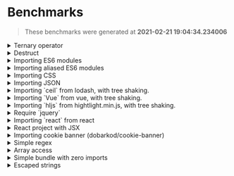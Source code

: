 # Benchmarks
> These benchmarks were generated at **2021-02-21 19:04:34.234006**





<details>
  <summary>Ternary operator</summary>

## What's being executed
> Code executed:
```tsx
function getNumber(x)
{
  switch (x) {
    case "hello": return 1; break;
    case "world": return 2; break;
    default: return 0; break;
  }
}


const y = 4;

const x = y > 3 ? y : z;

const g = x > 0 ? { name: "john" } : { name: "sarah" };

```
![graphs/VGVybmFyeSBvcGVyYXRvcg==.png](graphs/VGVybmFyeSBvcGVyYXRvcg==.png)


  
<details>
  <summary>FJB - time: 0:00:00.002965, output size: 280 bytes</summary>

#### Output size
> The size of the output is:
```
280 bytes
```
#### Time
> The command:
```
/home/ianertson/workspace/fjb/fjb.out /home/ianertson/workspace/fjb/tests/fjb-samples/ternary/index.js  -o ./dist.js
````
> finished in:
```
0:00:00.002965
```
</details>


  
<details>
  <summary>esbuild - time: 0:00:00.043514, output size: 65 bytes</summary>

#### Output size
> The size of the output is:
```
65 bytes
```
#### Time
> The command:
```
/home/ianertson/workspace/fjb/benchmark/node_modules/.bin/esbuild /home/ianertson/workspace/fjb/tests/fjb-samples/ternary/index.js  --bundle --define:'process.env.NODE_ENV="dev"' --minify --outfile=./dist.js
````
> finished in:
```
0:00:00.043514
```
</details>


  
<details>
  <summary>parcel - time: 0:00:01.012427, output size: 1265 bytes</summary>

#### Output size
> The size of the output is:
```
1265 bytes
```
#### Time
> The command:
```
/home/ianertson/workspace/fjb/benchmark/node_modules/.bin/parcel build /home/ianertson/workspace/fjb/tests/fjb-samples/ternary/index.js 
````
> finished in:
```
0:00:01.012427
```
</details>


  
<details>
  <summary>poi - time: 0:00:01.812785, output size: 4616 bytes</summary>

#### Output size
> The size of the output is:
```
4616 bytes
```
#### Time
> The command:
```
/home/ianertson/workspace/fjb/benchmark/node_modules/.bin/poi /home/ianertson/workspace/fjb/tests/fjb-samples/ternary/index.js 
````
> finished in:
```
0:00:01.812785
```
</details>



#### Executed on
```
Architecture:                    x86_64
CPU op-mode(s):                  32-bit, 64-bit
Byte Order:                      Little Endian
Address sizes:                   39 bits physical, 48 bits virtual
CPU(s):                          16
On-line CPU(s) list:             0-15
Thread(s) per core:              2
Core(s) per socket:              8
Socket(s):                       1
NUMA node(s):                    1
Vendor ID:                       GenuineIntel
CPU family:                      6
Model:                           158
Model name:                      Intel(R) Core(TM) i9-9980HK CPU @ 2.40GHz
Stepping:                        13
CPU MHz:                         4122.669
CPU max MHz:                     5000.0000
CPU min MHz:                     800.0000
BogoMIPS:                        4800.00
Virtualization:                  VT-x
L1d cache:                       256 KiB
L1i cache:                       256 KiB
L2 cache:                        2 MiB
L3 cache:                        16 MiB
NUMA node0 CPU(s):               0-15
Vulnerability Itlb multihit:     KVM: Mitigation: VMX disabled
Vulnerability L1tf:              Not affected
Vulnerability Mds:               Not affected
Vulnerability Meltdown:          Not affected
Vulnerability Spec store bypass: Mitigation; Speculative Store Bypass disabled via prctl and seccomp
Vulnerability Spectre v1:        Mitigation; usercopy/swapgs barriers and __user pointer sanitization
Vulnerability Spectre v2:        Mitigation; Enhanced IBRS, IBPB conditional, RSB filling
Vulnerability Srbds:             Mitigation; TSX disabled
Vulnerability Tsx async abort:   Mitigation; TSX disabled
Flags:                           fpu vme de pse tsc msr pae mce cx8 apic sep mtrr pge mca cmov pat pse36 clflush dts acpi mmx fxsr sse sse2 ss ht tm pbe syscall nx pdpe1gb rdtscp lm constant_tsc art arch_perfmon pebs bts rep_good nopl xtopology nonstop_tsc cpuid aperfmperf pni pclmulqdq dtes64 monitor ds_cpl vmx est tm2 ssse3 sdbg fma cx16 xtpr pdcm pcid sse4_1 sse4_2 x2apic movbe popcnt tsc_deadline_timer aes xsave avx f16c rdrand lahf_lm abm 3dnowprefetch cpuid_fault epb invpcid_single ssbd ibrs ibpb stibp ibrs_enhanced tpr_shadow vnmi flexpriority ept vpid ept_ad fsgsbase tsc_adjust bmi1 avx2 smep bmi2 erms invpcid mpx rdseed adx smap clflushopt intel_pt xsaveopt xsavec xgetbv1 xsaves dtherm ida arat pln pts hwp hwp_notify hwp_act_window hwp_epp md_clear flush_l1d arch_capabilities

```
</details>

<details>
  <summary>Destruct</summary>

## What's being executed
> Code executed:
```tsx
function xyz({
  firstname = "john",
  lastname
}) {
  console.log(firstname, lastname);
}

xyz("john", "doe");

```
![graphs/RGVzdHJ1Y3Q=.png](graphs/RGVzdHJ1Y3Q=.png)


  
<details>
  <summary>FJB - time: 0:00:00.002431, output size: 194 bytes</summary>

#### Output size
> The size of the output is:
```
194 bytes
```
#### Time
> The command:
```
/home/ianertson/workspace/fjb/fjb.out /home/ianertson/workspace/fjb/tests/fjb-samples/destruct/index.js  -o ./dist.js
````
> finished in:
```
0:00:00.002431
```
</details>


  
<details>
  <summary>esbuild - time: 0:00:00.004184, output size: 89 bytes</summary>

#### Output size
> The size of the output is:
```
89 bytes
```
#### Time
> The command:
```
/home/ianertson/workspace/fjb/benchmark/node_modules/.bin/esbuild /home/ianertson/workspace/fjb/tests/fjb-samples/destruct/index.js  --bundle --define:'process.env.NODE_ENV="dev"' --minify --outfile=./dist.js
````
> finished in:
```
0:00:00.004184
```
</details>


  
<details>
  <summary>parcel - time: 0:00:00.482319, output size: 1228 bytes</summary>

#### Output size
> The size of the output is:
```
1228 bytes
```
#### Time
> The command:
```
/home/ianertson/workspace/fjb/benchmark/node_modules/.bin/parcel build /home/ianertson/workspace/fjb/tests/fjb-samples/destruct/index.js 
````
> finished in:
```
0:00:00.482319
```
</details>


  
<details>
  <summary>poi - time: 0:00:01.487290, output size: 4571 bytes</summary>

#### Output size
> The size of the output is:
```
4571 bytes
```
#### Time
> The command:
```
/home/ianertson/workspace/fjb/benchmark/node_modules/.bin/poi /home/ianertson/workspace/fjb/tests/fjb-samples/destruct/index.js 
````
> finished in:
```
0:00:01.487290
```
</details>



#### Executed on
```
Architecture:                    x86_64
CPU op-mode(s):                  32-bit, 64-bit
Byte Order:                      Little Endian
Address sizes:                   39 bits physical, 48 bits virtual
CPU(s):                          16
On-line CPU(s) list:             0-15
Thread(s) per core:              2
Core(s) per socket:              8
Socket(s):                       1
NUMA node(s):                    1
Vendor ID:                       GenuineIntel
CPU family:                      6
Model:                           158
Model name:                      Intel(R) Core(TM) i9-9980HK CPU @ 2.40GHz
Stepping:                        13
CPU MHz:                         3997.801
CPU max MHz:                     5000.0000
CPU min MHz:                     800.0000
BogoMIPS:                        4800.00
Virtualization:                  VT-x
L1d cache:                       256 KiB
L1i cache:                       256 KiB
L2 cache:                        2 MiB
L3 cache:                        16 MiB
NUMA node0 CPU(s):               0-15
Vulnerability Itlb multihit:     KVM: Mitigation: VMX disabled
Vulnerability L1tf:              Not affected
Vulnerability Mds:               Not affected
Vulnerability Meltdown:          Not affected
Vulnerability Spec store bypass: Mitigation; Speculative Store Bypass disabled via prctl and seccomp
Vulnerability Spectre v1:        Mitigation; usercopy/swapgs barriers and __user pointer sanitization
Vulnerability Spectre v2:        Mitigation; Enhanced IBRS, IBPB conditional, RSB filling
Vulnerability Srbds:             Mitigation; TSX disabled
Vulnerability Tsx async abort:   Mitigation; TSX disabled
Flags:                           fpu vme de pse tsc msr pae mce cx8 apic sep mtrr pge mca cmov pat pse36 clflush dts acpi mmx fxsr sse sse2 ss ht tm pbe syscall nx pdpe1gb rdtscp lm constant_tsc art arch_perfmon pebs bts rep_good nopl xtopology nonstop_tsc cpuid aperfmperf pni pclmulqdq dtes64 monitor ds_cpl vmx est tm2 ssse3 sdbg fma cx16 xtpr pdcm pcid sse4_1 sse4_2 x2apic movbe popcnt tsc_deadline_timer aes xsave avx f16c rdrand lahf_lm abm 3dnowprefetch cpuid_fault epb invpcid_single ssbd ibrs ibpb stibp ibrs_enhanced tpr_shadow vnmi flexpriority ept vpid ept_ad fsgsbase tsc_adjust bmi1 avx2 smep bmi2 erms invpcid mpx rdseed adx smap clflushopt intel_pt xsaveopt xsavec xgetbv1 xsaves dtherm ida arat pln pts hwp hwp_notify hwp_act_window hwp_epp md_clear flush_l1d arch_capabilities

```
</details>

<details>
  <summary>Importing ES6 modules</summary>

## What's being executed
> Code executed:
```tsx
import { subtract } from './helpers/math';


const x = 10;
const y = 5;
const r = subtract(x, y);
console.log(r);

```
![graphs/SW1wb3J0aW5nIEVTNiBtb2R1bGVz.png](graphs/SW1wb3J0aW5nIEVTNiBtb2R1bGVz.png)


  
<details>
  <summary>FJB - time: 0:00:00.002849, output size: 434 bytes</summary>

#### Output size
> The size of the output is:
```
434 bytes
```
#### Time
> The command:
```
/home/ianertson/workspace/fjb/fjb.out /home/ianertson/workspace/fjb/tests/fjb-samples/es6/index.js  -o ./dist.js
````
> finished in:
```
0:00:00.002849
```
</details>


  
<details>
  <summary>esbuild - time: 0:00:00.004243, output size: 76 bytes</summary>

#### Output size
> The size of the output is:
```
76 bytes
```
#### Time
> The command:
```
/home/ianertson/workspace/fjb/benchmark/node_modules/.bin/esbuild /home/ianertson/workspace/fjb/tests/fjb-samples/es6/index.js  --bundle --define:'process.env.NODE_ENV="dev"' --minify --outfile=./dist.js
````
> finished in:
```
0:00:00.004243
```
</details>


  
<details>
  <summary>parcel - time: 0:00:00.492422, output size: 1488 bytes</summary>

#### Output size
> The size of the output is:
```
1488 bytes
```
#### Time
> The command:
```
/home/ianertson/workspace/fjb/benchmark/node_modules/.bin/parcel build /home/ianertson/workspace/fjb/tests/fjb-samples/es6/index.js 
````
> finished in:
```
0:00:00.492422
```
</details>


  
<details>
  <summary>poi - time: 0:00:01.494112, output size: 5517 bytes</summary>

#### Output size
> The size of the output is:
```
5517 bytes
```
#### Time
> The command:
```
/home/ianertson/workspace/fjb/benchmark/node_modules/.bin/poi /home/ianertson/workspace/fjb/tests/fjb-samples/es6/index.js 
````
> finished in:
```
0:00:01.494112
```
</details>



#### Executed on
```
Architecture:                    x86_64
CPU op-mode(s):                  32-bit, 64-bit
Byte Order:                      Little Endian
Address sizes:                   39 bits physical, 48 bits virtual
CPU(s):                          16
On-line CPU(s) list:             0-15
Thread(s) per core:              2
Core(s) per socket:              8
Socket(s):                       1
NUMA node(s):                    1
Vendor ID:                       GenuineIntel
CPU family:                      6
Model:                           158
Model name:                      Intel(R) Core(TM) i9-9980HK CPU @ 2.40GHz
Stepping:                        13
CPU MHz:                         3895.990
CPU max MHz:                     5000.0000
CPU min MHz:                     800.0000
BogoMIPS:                        4800.00
Virtualization:                  VT-x
L1d cache:                       256 KiB
L1i cache:                       256 KiB
L2 cache:                        2 MiB
L3 cache:                        16 MiB
NUMA node0 CPU(s):               0-15
Vulnerability Itlb multihit:     KVM: Mitigation: VMX disabled
Vulnerability L1tf:              Not affected
Vulnerability Mds:               Not affected
Vulnerability Meltdown:          Not affected
Vulnerability Spec store bypass: Mitigation; Speculative Store Bypass disabled via prctl and seccomp
Vulnerability Spectre v1:        Mitigation; usercopy/swapgs barriers and __user pointer sanitization
Vulnerability Spectre v2:        Mitigation; Enhanced IBRS, IBPB conditional, RSB filling
Vulnerability Srbds:             Mitigation; TSX disabled
Vulnerability Tsx async abort:   Mitigation; TSX disabled
Flags:                           fpu vme de pse tsc msr pae mce cx8 apic sep mtrr pge mca cmov pat pse36 clflush dts acpi mmx fxsr sse sse2 ss ht tm pbe syscall nx pdpe1gb rdtscp lm constant_tsc art arch_perfmon pebs bts rep_good nopl xtopology nonstop_tsc cpuid aperfmperf pni pclmulqdq dtes64 monitor ds_cpl vmx est tm2 ssse3 sdbg fma cx16 xtpr pdcm pcid sse4_1 sse4_2 x2apic movbe popcnt tsc_deadline_timer aes xsave avx f16c rdrand lahf_lm abm 3dnowprefetch cpuid_fault epb invpcid_single ssbd ibrs ibpb stibp ibrs_enhanced tpr_shadow vnmi flexpriority ept vpid ept_ad fsgsbase tsc_adjust bmi1 avx2 smep bmi2 erms invpcid mpx rdseed adx smap clflushopt intel_pt xsaveopt xsavec xgetbv1 xsaves dtherm ida arat pln pts hwp hwp_notify hwp_act_window hwp_epp md_clear flush_l1d arch_capabilities

```
</details>

<details>
  <summary>Importing aliased ES6 modules</summary>

## What's being executed
> Code executed:
```tsx
import { multiply as mul } from './utils';


const r = mul(5, 5);

console.log(r);

```
![graphs/SW1wb3J0aW5nIGFsaWFzZWQgRVM2IG1vZHVsZXM=.png](graphs/SW1wb3J0aW5nIGFsaWFzZWQgRVM2IG1vZHVsZXM=.png)


  
<details>
  <summary>FJB - time: 0:00:00.002727, output size: 397 bytes</summary>

#### Output size
> The size of the output is:
```
397 bytes
```
#### Time
> The command:
```
/home/ianertson/workspace/fjb/fjb.out /home/ianertson/workspace/fjb/tests/fjb-samples/alias_imports/index.js  -o ./dist.js
````
> finished in:
```
0:00:00.002727
```
</details>


  
<details>
  <summary>esbuild - time: 0:00:00.004377, output size: 67 bytes</summary>

#### Output size
> The size of the output is:
```
67 bytes
```
#### Time
> The command:
```
/home/ianertson/workspace/fjb/benchmark/node_modules/.bin/esbuild /home/ianertson/workspace/fjb/tests/fjb-samples/alias_imports/index.js  --bundle --define:'process.env.NODE_ENV="dev"' --minify --outfile=./dist.js
````
> finished in:
```
0:00:00.004377
```
</details>


  
<details>
  <summary>parcel - time: 0:00:00.479268, output size: 1383 bytes</summary>

#### Output size
> The size of the output is:
```
1383 bytes
```
#### Time
> The command:
```
/home/ianertson/workspace/fjb/benchmark/node_modules/.bin/parcel build /home/ianertson/workspace/fjb/tests/fjb-samples/alias_imports/index.js 
````
> finished in:
```
0:00:00.479268
```
</details>


  
<details>
  <summary>poi - time: 0:00:01.488908, output size: 5270 bytes</summary>

#### Output size
> The size of the output is:
```
5270 bytes
```
#### Time
> The command:
```
/home/ianertson/workspace/fjb/benchmark/node_modules/.bin/poi /home/ianertson/workspace/fjb/tests/fjb-samples/alias_imports/index.js 
````
> finished in:
```
0:00:01.488908
```
</details>



#### Executed on
```
Architecture:                    x86_64
CPU op-mode(s):                  32-bit, 64-bit
Byte Order:                      Little Endian
Address sizes:                   39 bits physical, 48 bits virtual
CPU(s):                          16
On-line CPU(s) list:             0-15
Thread(s) per core:              2
Core(s) per socket:              8
Socket(s):                       1
NUMA node(s):                    1
Vendor ID:                       GenuineIntel
CPU family:                      6
Model:                           158
Model name:                      Intel(R) Core(TM) i9-9980HK CPU @ 2.40GHz
Stepping:                        13
CPU MHz:                         3802.904
CPU max MHz:                     5000.0000
CPU min MHz:                     800.0000
BogoMIPS:                        4800.00
Virtualization:                  VT-x
L1d cache:                       256 KiB
L1i cache:                       256 KiB
L2 cache:                        2 MiB
L3 cache:                        16 MiB
NUMA node0 CPU(s):               0-15
Vulnerability Itlb multihit:     KVM: Mitigation: VMX disabled
Vulnerability L1tf:              Not affected
Vulnerability Mds:               Not affected
Vulnerability Meltdown:          Not affected
Vulnerability Spec store bypass: Mitigation; Speculative Store Bypass disabled via prctl and seccomp
Vulnerability Spectre v1:        Mitigation; usercopy/swapgs barriers and __user pointer sanitization
Vulnerability Spectre v2:        Mitigation; Enhanced IBRS, IBPB conditional, RSB filling
Vulnerability Srbds:             Mitigation; TSX disabled
Vulnerability Tsx async abort:   Mitigation; TSX disabled
Flags:                           fpu vme de pse tsc msr pae mce cx8 apic sep mtrr pge mca cmov pat pse36 clflush dts acpi mmx fxsr sse sse2 ss ht tm pbe syscall nx pdpe1gb rdtscp lm constant_tsc art arch_perfmon pebs bts rep_good nopl xtopology nonstop_tsc cpuid aperfmperf pni pclmulqdq dtes64 monitor ds_cpl vmx est tm2 ssse3 sdbg fma cx16 xtpr pdcm pcid sse4_1 sse4_2 x2apic movbe popcnt tsc_deadline_timer aes xsave avx f16c rdrand lahf_lm abm 3dnowprefetch cpuid_fault epb invpcid_single ssbd ibrs ibpb stibp ibrs_enhanced tpr_shadow vnmi flexpriority ept vpid ept_ad fsgsbase tsc_adjust bmi1 avx2 smep bmi2 erms invpcid mpx rdseed adx smap clflushopt intel_pt xsaveopt xsavec xgetbv1 xsaves dtherm ida arat pln pts hwp hwp_notify hwp_act_window hwp_epp md_clear flush_l1d arch_capabilities

```
</details>

<details>
  <summary>Importing CSS</summary>

## What's being executed
> Code executed:
```tsx
import style from './style.css';


const cssEl = document.createElement('style')
cssEl.innerText = style;
document.head.appendChild(cssEl);

```
![graphs/SW1wb3J0aW5nIENTUw==.png](graphs/SW1wb3J0aW5nIENTUw==.png)


  
<details>
  <summary>FJB - time: 0:00:00.002828, output size: 690 bytes</summary>

#### Output size
> The size of the output is:
```
690 bytes
```
#### Time
> The command:
```
/home/ianertson/workspace/fjb/fjb.out /home/ianertson/workspace/fjb/tests/fjb-samples/css_import/index.js  -o ./dist.js
````
> finished in:
```
0:00:00.002828
```
</details>


  
<details>
  <summary>esbuild - time: 0:00:00.004347, output size: 102 bytes</summary>

#### Output size
> The size of the output is:
```
102 bytes
```
#### Time
> The command:
```
/home/ianertson/workspace/fjb/benchmark/node_modules/.bin/esbuild /home/ianertson/workspace/fjb/tests/fjb-samples/css_import/index.js  --bundle --define:'process.env.NODE_ENV="dev"' --minify --outfile=./dist.js
````
> finished in:
```
0:00:00.004347
```
</details>


  
<details>
  <summary>parcel - time: 0:00:00.614262, output size: 1383 bytes</summary>

#### Output size
> The size of the output is:
```
1383 bytes
```
#### Time
> The command:
```
/home/ianertson/workspace/fjb/benchmark/node_modules/.bin/parcel build /home/ianertson/workspace/fjb/tests/fjb-samples/css_import/index.js 
````
> finished in:
```
0:00:00.614262
```
</details>


  
<details>
  <summary>poi - time: 0:00:01.495591, output size: 18537 bytes</summary>

#### Output size
> The size of the output is:
```
18537 bytes
```
#### Time
> The command:
```
/home/ianertson/workspace/fjb/benchmark/node_modules/.bin/poi /home/ianertson/workspace/fjb/tests/fjb-samples/css_import/index.js 
````
> finished in:
```
0:00:01.495591
```
</details>



#### Executed on
```
Architecture:                    x86_64
CPU op-mode(s):                  32-bit, 64-bit
Byte Order:                      Little Endian
Address sizes:                   39 bits physical, 48 bits virtual
CPU(s):                          16
On-line CPU(s) list:             0-15
Thread(s) per core:              2
Core(s) per socket:              8
Socket(s):                       1
NUMA node(s):                    1
Vendor ID:                       GenuineIntel
CPU family:                      6
Model:                           158
Model name:                      Intel(R) Core(TM) i9-9980HK CPU @ 2.40GHz
Stepping:                        13
CPU MHz:                         3082.289
CPU max MHz:                     5000.0000
CPU min MHz:                     800.0000
BogoMIPS:                        4800.00
Virtualization:                  VT-x
L1d cache:                       256 KiB
L1i cache:                       256 KiB
L2 cache:                        2 MiB
L3 cache:                        16 MiB
NUMA node0 CPU(s):               0-15
Vulnerability Itlb multihit:     KVM: Mitigation: VMX disabled
Vulnerability L1tf:              Not affected
Vulnerability Mds:               Not affected
Vulnerability Meltdown:          Not affected
Vulnerability Spec store bypass: Mitigation; Speculative Store Bypass disabled via prctl and seccomp
Vulnerability Spectre v1:        Mitigation; usercopy/swapgs barriers and __user pointer sanitization
Vulnerability Spectre v2:        Mitigation; Enhanced IBRS, IBPB conditional, RSB filling
Vulnerability Srbds:             Mitigation; TSX disabled
Vulnerability Tsx async abort:   Mitigation; TSX disabled
Flags:                           fpu vme de pse tsc msr pae mce cx8 apic sep mtrr pge mca cmov pat pse36 clflush dts acpi mmx fxsr sse sse2 ss ht tm pbe syscall nx pdpe1gb rdtscp lm constant_tsc art arch_perfmon pebs bts rep_good nopl xtopology nonstop_tsc cpuid aperfmperf pni pclmulqdq dtes64 monitor ds_cpl vmx est tm2 ssse3 sdbg fma cx16 xtpr pdcm pcid sse4_1 sse4_2 x2apic movbe popcnt tsc_deadline_timer aes xsave avx f16c rdrand lahf_lm abm 3dnowprefetch cpuid_fault epb invpcid_single ssbd ibrs ibpb stibp ibrs_enhanced tpr_shadow vnmi flexpriority ept vpid ept_ad fsgsbase tsc_adjust bmi1 avx2 smep bmi2 erms invpcid mpx rdseed adx smap clflushopt intel_pt xsaveopt xsavec xgetbv1 xsaves dtherm ida arat pln pts hwp hwp_notify hwp_act_window hwp_epp md_clear flush_l1d arch_capabilities

```
</details>

<details>
  <summary>Importing JSON</summary>

## What's being executed
> Code executed:
```tsx
import people from './people.json';

console.log(people[0].first_name);

```
![graphs/SW1wb3J0aW5nIEpTT04=.png](graphs/SW1wb3J0aW5nIEpTT04=.png)


  
<details>
  <summary>FJB - time: 0:00:00.003465, output size: 1406 bytes</summary>

#### Output size
> The size of the output is:
```
1406 bytes
```
#### Time
> The command:
```
/home/ianertson/workspace/fjb/fjb.out /home/ianertson/workspace/fjb/tests/fjb-samples/json_import/index.js  -o ./dist.js
````
> finished in:
```
0:00:00.003465
```
</details>


  
<details>
  <summary>esbuild - time: 0:00:00.005864, output size: 519 bytes</summary>

#### Output size
> The size of the output is:
```
519 bytes
```
#### Time
> The command:
```
/home/ianertson/workspace/fjb/benchmark/node_modules/.bin/esbuild /home/ianertson/workspace/fjb/tests/fjb-samples/json_import/index.js  --bundle --define:'process.env.NODE_ENV="dev"' --minify --outfile=./dist.js
````
> finished in:
```
0:00:00.005864
```
</details>


  
<details>
  <summary>parcel - time: 0:00:00.483293, output size: 1822 bytes</summary>

#### Output size
> The size of the output is:
```
1822 bytes
```
#### Time
> The command:
```
/home/ianertson/workspace/fjb/benchmark/node_modules/.bin/parcel build /home/ianertson/workspace/fjb/tests/fjb-samples/json_import/index.js 
````
> finished in:
```
0:00:00.483293
```
</details>


  
<details>
  <summary>poi - time: 0:00:01.488206, output size: 5846 bytes</summary>

#### Output size
> The size of the output is:
```
5846 bytes
```
#### Time
> The command:
```
/home/ianertson/workspace/fjb/benchmark/node_modules/.bin/poi /home/ianertson/workspace/fjb/tests/fjb-samples/json_import/index.js 
````
> finished in:
```
0:00:01.488206
```
</details>



#### Executed on
```
Architecture:                    x86_64
CPU op-mode(s):                  32-bit, 64-bit
Byte Order:                      Little Endian
Address sizes:                   39 bits physical, 48 bits virtual
CPU(s):                          16
On-line CPU(s) list:             0-15
Thread(s) per core:              2
Core(s) per socket:              8
Socket(s):                       1
NUMA node(s):                    1
Vendor ID:                       GenuineIntel
CPU family:                      6
Model:                           158
Model name:                      Intel(R) Core(TM) i9-9980HK CPU @ 2.40GHz
Stepping:                        13
CPU MHz:                         1074.655
CPU max MHz:                     5000.0000
CPU min MHz:                     800.0000
BogoMIPS:                        4800.00
Virtualization:                  VT-x
L1d cache:                       256 KiB
L1i cache:                       256 KiB
L2 cache:                        2 MiB
L3 cache:                        16 MiB
NUMA node0 CPU(s):               0-15
Vulnerability Itlb multihit:     KVM: Mitigation: VMX disabled
Vulnerability L1tf:              Not affected
Vulnerability Mds:               Not affected
Vulnerability Meltdown:          Not affected
Vulnerability Spec store bypass: Mitigation; Speculative Store Bypass disabled via prctl and seccomp
Vulnerability Spectre v1:        Mitigation; usercopy/swapgs barriers and __user pointer sanitization
Vulnerability Spectre v2:        Mitigation; Enhanced IBRS, IBPB conditional, RSB filling
Vulnerability Srbds:             Mitigation; TSX disabled
Vulnerability Tsx async abort:   Mitigation; TSX disabled
Flags:                           fpu vme de pse tsc msr pae mce cx8 apic sep mtrr pge mca cmov pat pse36 clflush dts acpi mmx fxsr sse sse2 ss ht tm pbe syscall nx pdpe1gb rdtscp lm constant_tsc art arch_perfmon pebs bts rep_good nopl xtopology nonstop_tsc cpuid aperfmperf pni pclmulqdq dtes64 monitor ds_cpl vmx est tm2 ssse3 sdbg fma cx16 xtpr pdcm pcid sse4_1 sse4_2 x2apic movbe popcnt tsc_deadline_timer aes xsave avx f16c rdrand lahf_lm abm 3dnowprefetch cpuid_fault epb invpcid_single ssbd ibrs ibpb stibp ibrs_enhanced tpr_shadow vnmi flexpriority ept vpid ept_ad fsgsbase tsc_adjust bmi1 avx2 smep bmi2 erms invpcid mpx rdseed adx smap clflushopt intel_pt xsaveopt xsavec xgetbv1 xsaves dtherm ida arat pln pts hwp hwp_notify hwp_act_window hwp_epp md_clear flush_l1d arch_capabilities

```
</details>

<details>
  <summary>Importing `ceil` from lodash, with tree shaking.</summary>

## What's being executed
> Code executed:
```tsx
import { ceil } from 'lodash';


console.log(ceil(25.443));

```
![graphs/SW1wb3J0aW5nIGBjZWlsYCBmcm9tIGxvZGFzaCwgd2l0aCB0cmVlIHNoYWtpbmcu.png](graphs/SW1wb3J0aW5nIGBjZWlsYCBmcm9tIGxvZGFzaCwgd2l0aCB0cmVlIHNoYWtpbmcu.png)


  
<details>
  <summary>esbuild - time: 0:00:00.021228, output size: 73253 bytes</summary>

#### Output size
> The size of the output is:
```
73253 bytes
```
#### Time
> The command:
```
/home/ianertson/workspace/fjb/benchmark/node_modules/.bin/esbuild /home/ianertson/workspace/fjb/tests/fjb-samples/with_lodash/index.js  --bundle --define:'process.env.NODE_ENV="dev"' --minify --outfile=./dist.js
````
> finished in:
```
0:00:00.021228
```
</details>


  
<details>
  <summary>FJB - time: 0:00:00.199075, output size: 1585 bytes</summary>

#### Output size
> The size of the output is:
```
1585 bytes
```
#### Time
> The command:
```
/home/ianertson/workspace/fjb/fjb.out /home/ianertson/workspace/fjb/tests/fjb-samples/with_lodash/index.js  -o ./dist.js
````
> finished in:
```
0:00:00.199075
```
</details>


  
<details>
  <summary>parcel - time: 0:00:00.532982, output size: 94714 bytes</summary>

#### Output size
> The size of the output is:
```
94714 bytes
```
#### Time
> The command:
```
/home/ianertson/workspace/fjb/benchmark/node_modules/.bin/parcel build /home/ianertson/workspace/fjb/tests/fjb-samples/with_lodash/index.js 
````
> finished in:
```
0:00:00.532982
```
</details>


  
<details>
  <summary>poi - time: 0:00:01.487597, output size: 549615 bytes</summary>

#### Output size
> The size of the output is:
```
549615 bytes
```
#### Time
> The command:
```
/home/ianertson/workspace/fjb/benchmark/node_modules/.bin/poi /home/ianertson/workspace/fjb/tests/fjb-samples/with_lodash/index.js 
````
> finished in:
```
0:00:01.487597
```
</details>



#### Executed on
```
Architecture:                    x86_64
CPU op-mode(s):                  32-bit, 64-bit
Byte Order:                      Little Endian
Address sizes:                   39 bits physical, 48 bits virtual
CPU(s):                          16
On-line CPU(s) list:             0-15
Thread(s) per core:              2
Core(s) per socket:              8
Socket(s):                       1
NUMA node(s):                    1
Vendor ID:                       GenuineIntel
CPU family:                      6
Model:                           158
Model name:                      Intel(R) Core(TM) i9-9980HK CPU @ 2.40GHz
Stepping:                        13
CPU MHz:                         902.918
CPU max MHz:                     5000.0000
CPU min MHz:                     800.0000
BogoMIPS:                        4800.00
Virtualization:                  VT-x
L1d cache:                       256 KiB
L1i cache:                       256 KiB
L2 cache:                        2 MiB
L3 cache:                        16 MiB
NUMA node0 CPU(s):               0-15
Vulnerability Itlb multihit:     KVM: Mitigation: VMX disabled
Vulnerability L1tf:              Not affected
Vulnerability Mds:               Not affected
Vulnerability Meltdown:          Not affected
Vulnerability Spec store bypass: Mitigation; Speculative Store Bypass disabled via prctl and seccomp
Vulnerability Spectre v1:        Mitigation; usercopy/swapgs barriers and __user pointer sanitization
Vulnerability Spectre v2:        Mitigation; Enhanced IBRS, IBPB conditional, RSB filling
Vulnerability Srbds:             Mitigation; TSX disabled
Vulnerability Tsx async abort:   Mitigation; TSX disabled
Flags:                           fpu vme de pse tsc msr pae mce cx8 apic sep mtrr pge mca cmov pat pse36 clflush dts acpi mmx fxsr sse sse2 ss ht tm pbe syscall nx pdpe1gb rdtscp lm constant_tsc art arch_perfmon pebs bts rep_good nopl xtopology nonstop_tsc cpuid aperfmperf pni pclmulqdq dtes64 monitor ds_cpl vmx est tm2 ssse3 sdbg fma cx16 xtpr pdcm pcid sse4_1 sse4_2 x2apic movbe popcnt tsc_deadline_timer aes xsave avx f16c rdrand lahf_lm abm 3dnowprefetch cpuid_fault epb invpcid_single ssbd ibrs ibpb stibp ibrs_enhanced tpr_shadow vnmi flexpriority ept vpid ept_ad fsgsbase tsc_adjust bmi1 avx2 smep bmi2 erms invpcid mpx rdseed adx smap clflushopt intel_pt xsaveopt xsavec xgetbv1 xsaves dtherm ida arat pln pts hwp hwp_notify hwp_act_window hwp_epp md_clear flush_l1d arch_capabilities

```
</details>

<details>
  <summary>Importing `Vue` from vue, with tree shaking.</summary>

## What's being executed
> Code executed:
```tsx
const Vue = require('vue/dist/vue.js');

var app = new Vue({
  el: '#root',
  data: {
    message: "hello"
  }
});

console.log(app);

```
![graphs/SW1wb3J0aW5nIGBWdWVgIGZyb20gdnVlLCB3aXRoIHRyZWUgc2hha2luZy4=.png](graphs/SW1wb3J0aW5nIGBWdWVgIGZyb20gdnVlLCB3aXRoIHRyZWUgc2hha2luZy4=.png)


  
<details>
  <summary>esbuild - time: 0:00:00.021771, output size: 118580 bytes</summary>

#### Output size
> The size of the output is:
```
118580 bytes
```
#### Time
> The command:
```
/home/ianertson/workspace/fjb/benchmark/node_modules/.bin/esbuild /home/ianertson/workspace/fjb/tests/fjb-samples/with_vue/index.js  --bundle --define:'process.env.NODE_ENV="dev"' --minify --outfile=./dist.js
````
> finished in:
```
0:00:00.021771
```
</details>


  
<details>
  <summary>FJB - time: 0:00:00.135858, output size: 204154 bytes</summary>

#### Output size
> The size of the output is:
```
204154 bytes
```
#### Time
> The command:
```
/home/ianertson/workspace/fjb/fjb.out /home/ianertson/workspace/fjb/tests/fjb-samples/with_vue/index.js  -o ./dist.js
````
> finished in:
```
0:00:00.135858
```
</details>


  
<details>
  <summary>parcel - time: 0:00:00.519474, output size: 117866 bytes</summary>

#### Output size
> The size of the output is:
```
117866 bytes
```
#### Time
> The command:
```
/home/ianertson/workspace/fjb/benchmark/node_modules/.bin/parcel build /home/ianertson/workspace/fjb/tests/fjb-samples/with_vue/index.js 
````
> finished in:
```
0:00:00.519474
```
</details>


  
<details>
  <summary>poi - time: 0:00:01.497450, output size: 363610 bytes</summary>

#### Output size
> The size of the output is:
```
363610 bytes
```
#### Time
> The command:
```
/home/ianertson/workspace/fjb/benchmark/node_modules/.bin/poi /home/ianertson/workspace/fjb/tests/fjb-samples/with_vue/index.js 
````
> finished in:
```
0:00:01.497450
```
</details>



#### Executed on
```
Architecture:                    x86_64
CPU op-mode(s):                  32-bit, 64-bit
Byte Order:                      Little Endian
Address sizes:                   39 bits physical, 48 bits virtual
CPU(s):                          16
On-line CPU(s) list:             0-15
Thread(s) per core:              2
Core(s) per socket:              8
Socket(s):                       1
NUMA node(s):                    1
Vendor ID:                       GenuineIntel
CPU family:                      6
Model:                           158
Model name:                      Intel(R) Core(TM) i9-9980HK CPU @ 2.40GHz
Stepping:                        13
CPU MHz:                         3811.634
CPU max MHz:                     5000.0000
CPU min MHz:                     800.0000
BogoMIPS:                        4800.00
Virtualization:                  VT-x
L1d cache:                       256 KiB
L1i cache:                       256 KiB
L2 cache:                        2 MiB
L3 cache:                        16 MiB
NUMA node0 CPU(s):               0-15
Vulnerability Itlb multihit:     KVM: Mitigation: VMX disabled
Vulnerability L1tf:              Not affected
Vulnerability Mds:               Not affected
Vulnerability Meltdown:          Not affected
Vulnerability Spec store bypass: Mitigation; Speculative Store Bypass disabled via prctl and seccomp
Vulnerability Spectre v1:        Mitigation; usercopy/swapgs barriers and __user pointer sanitization
Vulnerability Spectre v2:        Mitigation; Enhanced IBRS, IBPB conditional, RSB filling
Vulnerability Srbds:             Mitigation; TSX disabled
Vulnerability Tsx async abort:   Mitigation; TSX disabled
Flags:                           fpu vme de pse tsc msr pae mce cx8 apic sep mtrr pge mca cmov pat pse36 clflush dts acpi mmx fxsr sse sse2 ss ht tm pbe syscall nx pdpe1gb rdtscp lm constant_tsc art arch_perfmon pebs bts rep_good nopl xtopology nonstop_tsc cpuid aperfmperf pni pclmulqdq dtes64 monitor ds_cpl vmx est tm2 ssse3 sdbg fma cx16 xtpr pdcm pcid sse4_1 sse4_2 x2apic movbe popcnt tsc_deadline_timer aes xsave avx f16c rdrand lahf_lm abm 3dnowprefetch cpuid_fault epb invpcid_single ssbd ibrs ibpb stibp ibrs_enhanced tpr_shadow vnmi flexpriority ept vpid ept_ad fsgsbase tsc_adjust bmi1 avx2 smep bmi2 erms invpcid mpx rdseed adx smap clflushopt intel_pt xsaveopt xsavec xgetbv1 xsaves dtherm ida arat pln pts hwp hwp_notify hwp_act_window hwp_epp md_clear flush_l1d arch_capabilities

```
</details>

<details>
  <summary>Importing `hljs` from hightlight.min.js, with tree shaking.</summary>

## What's being executed
> Code executed:
```tsx
import { hljs } from './highlight.min.js';

console.log(hljs);

```
![graphs/SW1wb3J0aW5nIGBobGpzYCBmcm9tIGhpZ2h0bGlnaHQubWluLmpzLCB3aXRoIHRyZWUgc2hha2luZy4=.png](graphs/SW1wb3J0aW5nIGBobGpzYCBmcm9tIGhpZ2h0bGlnaHQubWluLmpzLCB3aXRoIHRyZWUgc2hha2luZy4=.png)


  
<details>
  <summary>esbuild - time: 0:00:00.011931, output size: 117937 bytes</summary>

#### Output size
> The size of the output is:
```
117937 bytes
```
#### Time
> The command:
```
/home/ianertson/workspace/fjb/benchmark/node_modules/.bin/esbuild /home/ianertson/workspace/fjb/tests/fjb-samples/highlightjs/index.js  --bundle --define:'process.env.NODE_ENV="dev"' --minify --outfile=./dist.js
````
> finished in:
```
0:00:00.011931
```
</details>


  
<details>
  <summary>FJB - time: 0:00:00.077539, output size: 19710 bytes</summary>

#### Output size
> The size of the output is:
```
19710 bytes
```
#### Time
> The command:
```
/home/ianertson/workspace/fjb/fjb.out /home/ianertson/workspace/fjb/tests/fjb-samples/highlightjs/index.js  -o ./dist.js
````
> finished in:
```
0:00:00.077539
```
</details>


  
<details>
  <summary>parcel - time: 0:00:00.571617, output size: 127443 bytes</summary>

#### Output size
> The size of the output is:
```
127443 bytes
```
#### Time
> The command:
```
/home/ianertson/workspace/fjb/benchmark/node_modules/.bin/parcel build /home/ianertson/workspace/fjb/tests/fjb-samples/highlightjs/index.js 
````
> finished in:
```
0:00:00.571617
```
</details>


  
<details>
  <summary>poi - time: 0:00:02.249175, output size: 191460 bytes</summary>

#### Output size
> The size of the output is:
```
191460 bytes
```
#### Time
> The command:
```
/home/ianertson/workspace/fjb/benchmark/node_modules/.bin/poi /home/ianertson/workspace/fjb/tests/fjb-samples/highlightjs/index.js 
````
> finished in:
```
0:00:02.249175
```
</details>



#### Executed on
```
Architecture:                    x86_64
CPU op-mode(s):                  32-bit, 64-bit
Byte Order:                      Little Endian
Address sizes:                   39 bits physical, 48 bits virtual
CPU(s):                          16
On-line CPU(s) list:             0-15
Thread(s) per core:              2
Core(s) per socket:              8
Socket(s):                       1
NUMA node(s):                    1
Vendor ID:                       GenuineIntel
CPU family:                      6
Model:                           158
Model name:                      Intel(R) Core(TM) i9-9980HK CPU @ 2.40GHz
Stepping:                        13
CPU MHz:                         2980.928
CPU max MHz:                     5000.0000
CPU min MHz:                     800.0000
BogoMIPS:                        4800.00
Virtualization:                  VT-x
L1d cache:                       256 KiB
L1i cache:                       256 KiB
L2 cache:                        2 MiB
L3 cache:                        16 MiB
NUMA node0 CPU(s):               0-15
Vulnerability Itlb multihit:     KVM: Mitigation: VMX disabled
Vulnerability L1tf:              Not affected
Vulnerability Mds:               Not affected
Vulnerability Meltdown:          Not affected
Vulnerability Spec store bypass: Mitigation; Speculative Store Bypass disabled via prctl and seccomp
Vulnerability Spectre v1:        Mitigation; usercopy/swapgs barriers and __user pointer sanitization
Vulnerability Spectre v2:        Mitigation; Enhanced IBRS, IBPB conditional, RSB filling
Vulnerability Srbds:             Mitigation; TSX disabled
Vulnerability Tsx async abort:   Mitigation; TSX disabled
Flags:                           fpu vme de pse tsc msr pae mce cx8 apic sep mtrr pge mca cmov pat pse36 clflush dts acpi mmx fxsr sse sse2 ss ht tm pbe syscall nx pdpe1gb rdtscp lm constant_tsc art arch_perfmon pebs bts rep_good nopl xtopology nonstop_tsc cpuid aperfmperf pni pclmulqdq dtes64 monitor ds_cpl vmx est tm2 ssse3 sdbg fma cx16 xtpr pdcm pcid sse4_1 sse4_2 x2apic movbe popcnt tsc_deadline_timer aes xsave avx f16c rdrand lahf_lm abm 3dnowprefetch cpuid_fault epb invpcid_single ssbd ibrs ibpb stibp ibrs_enhanced tpr_shadow vnmi flexpriority ept vpid ept_ad fsgsbase tsc_adjust bmi1 avx2 smep bmi2 erms invpcid mpx rdseed adx smap clflushopt intel_pt xsaveopt xsavec xgetbv1 xsaves dtherm ida arat pln pts hwp hwp_notify hwp_act_window hwp_epp md_clear flush_l1d arch_capabilities

```
</details>

<details>
  <summary>Require `jquery`</summary>

## What's being executed
> Code executed:
```tsx
const $ = require('./jquery');

console.log($);

```
![graphs/UmVxdWlyZSBganF1ZXJ5YA==.png](graphs/UmVxdWlyZSBganF1ZXJ5YA==.png)


  
<details>
  <summary>esbuild - time: 0:00:00.015536, output size: 89981 bytes</summary>

#### Output size
> The size of the output is:
```
89981 bytes
```
#### Time
> The command:
```
/home/ianertson/workspace/fjb/benchmark/node_modules/.bin/esbuild /home/ianertson/workspace/fjb/tests/fjb-samples/with_jquery/index.js  --bundle --define:'process.env.NODE_ENV="dev"' --minify --outfile=./dist.js
````
> finished in:
```
0:00:00.015536
```
</details>


  
<details>
  <summary>FJB - time: 0:00:00.085743, output size: 97705 bytes</summary>

#### Output size
> The size of the output is:
```
97705 bytes
```
#### Time
> The command:
```
/home/ianertson/workspace/fjb/fjb.out /home/ianertson/workspace/fjb/tests/fjb-samples/with_jquery/index.js  -o ./dist.js
````
> finished in:
```
0:00:00.085743
```
</details>


  
<details>
  <summary>parcel - time: 0:00:00.545973, output size: 90592 bytes</summary>

#### Output size
> The size of the output is:
```
90592 bytes
```
#### Time
> The command:
```
/home/ianertson/workspace/fjb/benchmark/node_modules/.bin/parcel build /home/ianertson/workspace/fjb/tests/fjb-samples/with_jquery/index.js 
````
> finished in:
```
0:00:00.545973
```
</details>


  
<details>
  <summary>poi - time: 0:00:02.564266, output size: 142970 bytes</summary>

#### Output size
> The size of the output is:
```
142970 bytes
```
#### Time
> The command:
```
/home/ianertson/workspace/fjb/benchmark/node_modules/.bin/poi /home/ianertson/workspace/fjb/tests/fjb-samples/with_jquery/index.js 
````
> finished in:
```
0:00:02.564266
```
</details>



#### Executed on
```
Architecture:                    x86_64
CPU op-mode(s):                  32-bit, 64-bit
Byte Order:                      Little Endian
Address sizes:                   39 bits physical, 48 bits virtual
CPU(s):                          16
On-line CPU(s) list:             0-15
Thread(s) per core:              2
Core(s) per socket:              8
Socket(s):                       1
NUMA node(s):                    1
Vendor ID:                       GenuineIntel
CPU family:                      6
Model:                           158
Model name:                      Intel(R) Core(TM) i9-9980HK CPU @ 2.40GHz
Stepping:                        13
CPU MHz:                         2787.402
CPU max MHz:                     5000.0000
CPU min MHz:                     800.0000
BogoMIPS:                        4800.00
Virtualization:                  VT-x
L1d cache:                       256 KiB
L1i cache:                       256 KiB
L2 cache:                        2 MiB
L3 cache:                        16 MiB
NUMA node0 CPU(s):               0-15
Vulnerability Itlb multihit:     KVM: Mitigation: VMX disabled
Vulnerability L1tf:              Not affected
Vulnerability Mds:               Not affected
Vulnerability Meltdown:          Not affected
Vulnerability Spec store bypass: Mitigation; Speculative Store Bypass disabled via prctl and seccomp
Vulnerability Spectre v1:        Mitigation; usercopy/swapgs barriers and __user pointer sanitization
Vulnerability Spectre v2:        Mitigation; Enhanced IBRS, IBPB conditional, RSB filling
Vulnerability Srbds:             Mitigation; TSX disabled
Vulnerability Tsx async abort:   Mitigation; TSX disabled
Flags:                           fpu vme de pse tsc msr pae mce cx8 apic sep mtrr pge mca cmov pat pse36 clflush dts acpi mmx fxsr sse sse2 ss ht tm pbe syscall nx pdpe1gb rdtscp lm constant_tsc art arch_perfmon pebs bts rep_good nopl xtopology nonstop_tsc cpuid aperfmperf pni pclmulqdq dtes64 monitor ds_cpl vmx est tm2 ssse3 sdbg fma cx16 xtpr pdcm pcid sse4_1 sse4_2 x2apic movbe popcnt tsc_deadline_timer aes xsave avx f16c rdrand lahf_lm abm 3dnowprefetch cpuid_fault epb invpcid_single ssbd ibrs ibpb stibp ibrs_enhanced tpr_shadow vnmi flexpriority ept vpid ept_ad fsgsbase tsc_adjust bmi1 avx2 smep bmi2 erms invpcid mpx rdseed adx smap clflushopt intel_pt xsaveopt xsavec xgetbv1 xsaves dtherm ida arat pln pts hwp hwp_notify hwp_act_window hwp_epp md_clear flush_l1d arch_capabilities

```
</details>

<details>
  <summary>Importing `react` from react</summary>

## What's being executed
> Code executed:
```tsx
import React from 'react';

```
![graphs/SW1wb3J0aW5nIGByZWFjdGAgZnJvbSByZWFjdA==.png](graphs/SW1wb3J0aW5nIGByZWFjdGAgZnJvbSByZWFjdA==.png)


  
<details>
  <summary>esbuild - time: 0:00:00.008293, output size: 25345 bytes</summary>

#### Output size
> The size of the output is:
```
25345 bytes
```
#### Time
> The command:
```
/home/ianertson/workspace/fjb/benchmark/node_modules/.bin/esbuild /home/ianertson/workspace/fjb/tests/fjb-samples/react_import/index.jsx  --bundle --define:'process.env.NODE_ENV="dev"' --minify --outfile=./dist.js
````
> finished in:
```
0:00:00.008293
```
</details>


  
<details>
  <summary>FJB - time: 0:00:00.027017, output size: 41758 bytes</summary>

#### Output size
> The size of the output is:
```
41758 bytes
```
#### Time
> The command:
```
/home/ianertson/workspace/fjb/fjb.out /home/ianertson/workspace/fjb/tests/fjb-samples/react_import/index.jsx  -o ./dist.js
````
> finished in:
```
0:00:00.027017
```
</details>


  
<details>
  <summary>parcel - time: 0:00:00.474726, output size: 8574 bytes</summary>

#### Output size
> The size of the output is:
```
8574 bytes
```
#### Time
> The command:
```
/home/ianertson/workspace/fjb/benchmark/node_modules/.bin/parcel build /home/ianertson/workspace/fjb/tests/fjb-samples/react_import/index.jsx 
````
> finished in:
```
0:00:00.474726
```
</details>


  
<details>
  <summary>poi - time: 0:00:01.502703, output size: 80555 bytes</summary>

#### Output size
> The size of the output is:
```
80555 bytes
```
#### Time
> The command:
```
/home/ianertson/workspace/fjb/benchmark/node_modules/.bin/poi /home/ianertson/workspace/fjb/tests/fjb-samples/react_import/index.jsx 
````
> finished in:
```
0:00:01.502703
```
</details>



#### Executed on
```
Architecture:                    x86_64
CPU op-mode(s):                  32-bit, 64-bit
Byte Order:                      Little Endian
Address sizes:                   39 bits physical, 48 bits virtual
CPU(s):                          16
On-line CPU(s) list:             0-15
Thread(s) per core:              2
Core(s) per socket:              8
Socket(s):                       1
NUMA node(s):                    1
Vendor ID:                       GenuineIntel
CPU family:                      6
Model:                           158
Model name:                      Intel(R) Core(TM) i9-9980HK CPU @ 2.40GHz
Stepping:                        13
CPU MHz:                         3986.990
CPU max MHz:                     5000.0000
CPU min MHz:                     800.0000
BogoMIPS:                        4800.00
Virtualization:                  VT-x
L1d cache:                       256 KiB
L1i cache:                       256 KiB
L2 cache:                        2 MiB
L3 cache:                        16 MiB
NUMA node0 CPU(s):               0-15
Vulnerability Itlb multihit:     KVM: Mitigation: VMX disabled
Vulnerability L1tf:              Not affected
Vulnerability Mds:               Not affected
Vulnerability Meltdown:          Not affected
Vulnerability Spec store bypass: Mitigation; Speculative Store Bypass disabled via prctl and seccomp
Vulnerability Spectre v1:        Mitigation; usercopy/swapgs barriers and __user pointer sanitization
Vulnerability Spectre v2:        Mitigation; Enhanced IBRS, IBPB conditional, RSB filling
Vulnerability Srbds:             Mitigation; TSX disabled
Vulnerability Tsx async abort:   Mitigation; TSX disabled
Flags:                           fpu vme de pse tsc msr pae mce cx8 apic sep mtrr pge mca cmov pat pse36 clflush dts acpi mmx fxsr sse sse2 ss ht tm pbe syscall nx pdpe1gb rdtscp lm constant_tsc art arch_perfmon pebs bts rep_good nopl xtopology nonstop_tsc cpuid aperfmperf pni pclmulqdq dtes64 monitor ds_cpl vmx est tm2 ssse3 sdbg fma cx16 xtpr pdcm pcid sse4_1 sse4_2 x2apic movbe popcnt tsc_deadline_timer aes xsave avx f16c rdrand lahf_lm abm 3dnowprefetch cpuid_fault epb invpcid_single ssbd ibrs ibpb stibp ibrs_enhanced tpr_shadow vnmi flexpriority ept vpid ept_ad fsgsbase tsc_adjust bmi1 avx2 smep bmi2 erms invpcid mpx rdseed adx smap clflushopt intel_pt xsaveopt xsavec xgetbv1 xsaves dtherm ida arat pln pts hwp hwp_notify hwp_act_window hwp_epp md_clear flush_l1d arch_capabilities

```
</details>

<details>
  <summary>React project with JSX</summary>

## What's being executed
> Code executed:
```tsx
import React, { Component } from "react";
import { Card } from "./card";
import style from "./style.css";
import { render } from "react-dom";

// unfortunately, need to manually append style tag right now
const styleTag = document.createElement("style");
styleTag.innerText = style;
document.head.appendChild(styleTag);

const SUBTITLE = "It's so simple!";
const appStyle = {
  width: "100%",
  height: "100%",
  display: "flex",
  justifyContent: "center",
  alignItems: "center",
};

const App = () => {
  return (
    <div style={appStyle}>
      <div>
        <Card text={SUBTITLE} />
      </div>
    </div>
  );
};

render(<App />, document.getElementById("root"));

```
![graphs/UmVhY3QgcHJvamVjdCB3aXRoIEpTWA==.png](graphs/UmVhY3QgcHJvamVjdCB3aXRoIEpTWA==.png)


  
<details>
  <summary>esbuild - time: 0:00:00.042770, output size: 289816 bytes</summary>

#### Output size
> The size of the output is:
```
289816 bytes
```
#### Time
> The command:
```
/home/ianertson/workspace/fjb/benchmark/node_modules/.bin/esbuild /home/ianertson/workspace/fjb/tests/fjb-samples/with_react/index.jsx  --bundle --define:'process.env.NODE_ENV="dev"' --minify --outfile=./dist.js
````
> finished in:
```
0:00:00.042770
```
</details>


  
<details>
  <summary>parcel - time: 0:00:00.625061, output size: 135732 bytes</summary>

#### Output size
> The size of the output is:
```
135732 bytes
```
#### Time
> The command:
```
/home/ianertson/workspace/fjb/benchmark/node_modules/.bin/parcel build /home/ianertson/workspace/fjb/tests/fjb-samples/with_react/index.jsx 
````
> finished in:
```
0:00:00.625061
```
</details>


  
<details>
  <summary>FJB - time: 0:00:00.685483, output size: 586975 bytes</summary>

#### Output size
> The size of the output is:
```
586975 bytes
```
#### Time
> The command:
```
/home/ianertson/workspace/fjb/fjb.out /home/ianertson/workspace/fjb/tests/fjb-samples/with_react/index.jsx  -o ./dist.js
````
> finished in:
```
0:00:00.685483
```
</details>


  
<details>
  <summary>poi - time: 0:00:02.126003, output size: 1031155 bytes</summary>

#### Output size
> The size of the output is:
```
1031155 bytes
```
#### Time
> The command:
```
/home/ianertson/workspace/fjb/benchmark/node_modules/.bin/poi /home/ianertson/workspace/fjb/tests/fjb-samples/with_react/index.jsx 
````
> finished in:
```
0:00:02.126003
```
</details>



#### Executed on
```
Architecture:                    x86_64
CPU op-mode(s):                  32-bit, 64-bit
Byte Order:                      Little Endian
Address sizes:                   39 bits physical, 48 bits virtual
CPU(s):                          16
On-line CPU(s) list:             0-15
Thread(s) per core:              2
Core(s) per socket:              8
Socket(s):                       1
NUMA node(s):                    1
Vendor ID:                       GenuineIntel
CPU family:                      6
Model:                           158
Model name:                      Intel(R) Core(TM) i9-9980HK CPU @ 2.40GHz
Stepping:                        13
CPU MHz:                         4103.708
CPU max MHz:                     5000.0000
CPU min MHz:                     800.0000
BogoMIPS:                        4800.00
Virtualization:                  VT-x
L1d cache:                       256 KiB
L1i cache:                       256 KiB
L2 cache:                        2 MiB
L3 cache:                        16 MiB
NUMA node0 CPU(s):               0-15
Vulnerability Itlb multihit:     KVM: Mitigation: VMX disabled
Vulnerability L1tf:              Not affected
Vulnerability Mds:               Not affected
Vulnerability Meltdown:          Not affected
Vulnerability Spec store bypass: Mitigation; Speculative Store Bypass disabled via prctl and seccomp
Vulnerability Spectre v1:        Mitigation; usercopy/swapgs barriers and __user pointer sanitization
Vulnerability Spectre v2:        Mitigation; Enhanced IBRS, IBPB conditional, RSB filling
Vulnerability Srbds:             Mitigation; TSX disabled
Vulnerability Tsx async abort:   Mitigation; TSX disabled
Flags:                           fpu vme de pse tsc msr pae mce cx8 apic sep mtrr pge mca cmov pat pse36 clflush dts acpi mmx fxsr sse sse2 ss ht tm pbe syscall nx pdpe1gb rdtscp lm constant_tsc art arch_perfmon pebs bts rep_good nopl xtopology nonstop_tsc cpuid aperfmperf pni pclmulqdq dtes64 monitor ds_cpl vmx est tm2 ssse3 sdbg fma cx16 xtpr pdcm pcid sse4_1 sse4_2 x2apic movbe popcnt tsc_deadline_timer aes xsave avx f16c rdrand lahf_lm abm 3dnowprefetch cpuid_fault epb invpcid_single ssbd ibrs ibpb stibp ibrs_enhanced tpr_shadow vnmi flexpriority ept vpid ept_ad fsgsbase tsc_adjust bmi1 avx2 smep bmi2 erms invpcid mpx rdseed adx smap clflushopt intel_pt xsaveopt xsavec xgetbv1 xsaves dtherm ida arat pln pts hwp hwp_notify hwp_act_window hwp_epp md_clear flush_l1d arch_capabilities

```
</details>

<details>
  <summary>Importing cookie banner (dobarkod/cookie-banner)</summary>

## What's being executed
> Code executed:
```tsx
import { CookieBanner } from './cookiebanner.min.js';


console.log(CookieBanner);

```
![graphs/SW1wb3J0aW5nIGNvb2tpZSBiYW5uZXIgKGRvYmFya29kL2Nvb2tpZS1iYW5uZXIp.png](graphs/SW1wb3J0aW5nIGNvb2tpZSBiYW5uZXIgKGRvYmFya29kL2Nvb2tpZS1iYW5uZXIp.png)


  
<details>
  <summary>esbuild - time: 0:00:00.004954, output size: 10306 bytes</summary>

#### Output size
> The size of the output is:
```
10306 bytes
```
#### Time
> The command:
```
/home/ianertson/workspace/fjb/benchmark/node_modules/.bin/esbuild /home/ianertson/workspace/fjb/tests/fjb-samples/cookie_banner/index.js  --bundle --define:'process.env.NODE_ENV="dev"' --minify --outfile=./dist.js
````
> finished in:
```
0:00:00.004954
```
</details>


  
<details>
  <summary>FJB - time: 0:00:00.011438, output size: 10286 bytes</summary>

#### Output size
> The size of the output is:
```
10286 bytes
```
#### Time
> The command:
```
/home/ianertson/workspace/fjb/fjb.out /home/ianertson/workspace/fjb/tests/fjb-samples/cookie_banner/index.js  -o ./dist.js
````
> finished in:
```
0:00:00.011438
```
</details>


  
<details>
  <summary>parcel - time: 0:00:00.489024, output size: 10911 bytes</summary>

#### Output size
> The size of the output is:
```
10911 bytes
```
#### Time
> The command:
```
/home/ianertson/workspace/fjb/benchmark/node_modules/.bin/parcel build /home/ianertson/workspace/fjb/tests/fjb-samples/cookie_banner/index.js 
````
> finished in:
```
0:00:00.489024
```
</details>


  
<details>
  <summary>poi - time: 0:00:01.502237, output size: 18462 bytes</summary>

#### Output size
> The size of the output is:
```
18462 bytes
```
#### Time
> The command:
```
/home/ianertson/workspace/fjb/benchmark/node_modules/.bin/poi /home/ianertson/workspace/fjb/tests/fjb-samples/cookie_banner/index.js 
````
> finished in:
```
0:00:01.502237
```
</details>



#### Executed on
```
Architecture:                    x86_64
CPU op-mode(s):                  32-bit, 64-bit
Byte Order:                      Little Endian
Address sizes:                   39 bits physical, 48 bits virtual
CPU(s):                          16
On-line CPU(s) list:             0-15
Thread(s) per core:              2
Core(s) per socket:              8
Socket(s):                       1
NUMA node(s):                    1
Vendor ID:                       GenuineIntel
CPU family:                      6
Model:                           158
Model name:                      Intel(R) Core(TM) i9-9980HK CPU @ 2.40GHz
Stepping:                        13
CPU MHz:                         4229.644
CPU max MHz:                     5000.0000
CPU min MHz:                     800.0000
BogoMIPS:                        4800.00
Virtualization:                  VT-x
L1d cache:                       256 KiB
L1i cache:                       256 KiB
L2 cache:                        2 MiB
L3 cache:                        16 MiB
NUMA node0 CPU(s):               0-15
Vulnerability Itlb multihit:     KVM: Mitigation: VMX disabled
Vulnerability L1tf:              Not affected
Vulnerability Mds:               Not affected
Vulnerability Meltdown:          Not affected
Vulnerability Spec store bypass: Mitigation; Speculative Store Bypass disabled via prctl and seccomp
Vulnerability Spectre v1:        Mitigation; usercopy/swapgs barriers and __user pointer sanitization
Vulnerability Spectre v2:        Mitigation; Enhanced IBRS, IBPB conditional, RSB filling
Vulnerability Srbds:             Mitigation; TSX disabled
Vulnerability Tsx async abort:   Mitigation; TSX disabled
Flags:                           fpu vme de pse tsc msr pae mce cx8 apic sep mtrr pge mca cmov pat pse36 clflush dts acpi mmx fxsr sse sse2 ss ht tm pbe syscall nx pdpe1gb rdtscp lm constant_tsc art arch_perfmon pebs bts rep_good nopl xtopology nonstop_tsc cpuid aperfmperf pni pclmulqdq dtes64 monitor ds_cpl vmx est tm2 ssse3 sdbg fma cx16 xtpr pdcm pcid sse4_1 sse4_2 x2apic movbe popcnt tsc_deadline_timer aes xsave avx f16c rdrand lahf_lm abm 3dnowprefetch cpuid_fault epb invpcid_single ssbd ibrs ibpb stibp ibrs_enhanced tpr_shadow vnmi flexpriority ept vpid ept_ad fsgsbase tsc_adjust bmi1 avx2 smep bmi2 erms invpcid mpx rdseed adx smap clflushopt intel_pt xsaveopt xsavec xgetbv1 xsaves dtherm ida arat pln pts hwp hwp_notify hwp_act_window hwp_epp md_clear flush_l1d arch_capabilities

```
</details>

<details>
  <summary>Simple regex</summary>

## What's being executed
> Code executed:
```tsx
function validateEmail(email) {
  var re = /\S+@\S+\.\S+/;
  return re.test(email);
}

```
![graphs/U2ltcGxlIHJlZ2V4.png](graphs/U2ltcGxlIHJlZ2V4.png)


  
<details>
  <summary>FJB - time: 0:00:00.002099, output size: 172 bytes</summary>

#### Output size
> The size of the output is:
```
172 bytes
```
#### Time
> The command:
```
/home/ianertson/workspace/fjb/fjb.out /home/ianertson/workspace/fjb/tests/fjb-samples/regex/index.js  -o ./dist.js
````
> finished in:
```
0:00:00.002099
```
</details>


  
<details>
  <summary>esbuild - time: 0:00:00.003404, output size: 12 bytes</summary>

#### Output size
> The size of the output is:
```
12 bytes
```
#### Time
> The command:
```
/home/ianertson/workspace/fjb/benchmark/node_modules/.bin/esbuild /home/ianertson/workspace/fjb/tests/fjb-samples/regex/index.js  --bundle --define:'process.env.NODE_ENV="dev"' --minify --outfile=./dist.js
````
> finished in:
```
0:00:00.003404
```
</details>


  
<details>
  <summary>parcel - time: 0:00:00.488557, output size: 1171 bytes</summary>

#### Output size
> The size of the output is:
```
1171 bytes
```
#### Time
> The command:
```
/home/ianertson/workspace/fjb/benchmark/node_modules/.bin/parcel build /home/ianertson/workspace/fjb/tests/fjb-samples/regex/index.js 
````
> finished in:
```
0:00:00.488557
```
</details>


  
<details>
  <summary>poi - time: 0:00:01.493198, output size: 4408 bytes</summary>

#### Output size
> The size of the output is:
```
4408 bytes
```
#### Time
> The command:
```
/home/ianertson/workspace/fjb/benchmark/node_modules/.bin/poi /home/ianertson/workspace/fjb/tests/fjb-samples/regex/index.js 
````
> finished in:
```
0:00:01.493198
```
</details>



#### Executed on
```
Architecture:                    x86_64
CPU op-mode(s):                  32-bit, 64-bit
Byte Order:                      Little Endian
Address sizes:                   39 bits physical, 48 bits virtual
CPU(s):                          16
On-line CPU(s) list:             0-15
Thread(s) per core:              2
Core(s) per socket:              8
Socket(s):                       1
NUMA node(s):                    1
Vendor ID:                       GenuineIntel
CPU family:                      6
Model:                           158
Model name:                      Intel(R) Core(TM) i9-9980HK CPU @ 2.40GHz
Stepping:                        13
CPU MHz:                         4081.307
CPU max MHz:                     5000.0000
CPU min MHz:                     800.0000
BogoMIPS:                        4800.00
Virtualization:                  VT-x
L1d cache:                       256 KiB
L1i cache:                       256 KiB
L2 cache:                        2 MiB
L3 cache:                        16 MiB
NUMA node0 CPU(s):               0-15
Vulnerability Itlb multihit:     KVM: Mitigation: VMX disabled
Vulnerability L1tf:              Not affected
Vulnerability Mds:               Not affected
Vulnerability Meltdown:          Not affected
Vulnerability Spec store bypass: Mitigation; Speculative Store Bypass disabled via prctl and seccomp
Vulnerability Spectre v1:        Mitigation; usercopy/swapgs barriers and __user pointer sanitization
Vulnerability Spectre v2:        Mitigation; Enhanced IBRS, IBPB conditional, RSB filling
Vulnerability Srbds:             Mitigation; TSX disabled
Vulnerability Tsx async abort:   Mitigation; TSX disabled
Flags:                           fpu vme de pse tsc msr pae mce cx8 apic sep mtrr pge mca cmov pat pse36 clflush dts acpi mmx fxsr sse sse2 ss ht tm pbe syscall nx pdpe1gb rdtscp lm constant_tsc art arch_perfmon pebs bts rep_good nopl xtopology nonstop_tsc cpuid aperfmperf pni pclmulqdq dtes64 monitor ds_cpl vmx est tm2 ssse3 sdbg fma cx16 xtpr pdcm pcid sse4_1 sse4_2 x2apic movbe popcnt tsc_deadline_timer aes xsave avx f16c rdrand lahf_lm abm 3dnowprefetch cpuid_fault epb invpcid_single ssbd ibrs ibpb stibp ibrs_enhanced tpr_shadow vnmi flexpriority ept vpid ept_ad fsgsbase tsc_adjust bmi1 avx2 smep bmi2 erms invpcid mpx rdseed adx smap clflushopt intel_pt xsaveopt xsavec xgetbv1 xsaves dtherm ida arat pln pts hwp hwp_notify hwp_act_window hwp_epp md_clear flush_l1d arch_capabilities

```
</details>

<details>
  <summary>Array access</summary>

## What's being executed
> Code executed:
```tsx
const a = function (o) {
  ("readystatechange" == o.type && "complete" != n.readyState) ||
    (("load" == o.type ? e : n)[r](c + o.type, l, !1),
    !i && (i = !0) && t.call(e, o.type || o));
};

const b = [1, 2, 3, 4][0];

const c = ["hello", "world", "john", "doe"];

const d = c[b];

```
![graphs/QXJyYXkgYWNjZXNz.png](graphs/QXJyYXkgYWNjZXNz.png)


  
<details>
  <summary>FJB - time: 0:00:00.002816, output size: 332 bytes</summary>

#### Output size
> The size of the output is:
```
332 bytes
```
#### Time
> The command:
```
/home/ianertson/workspace/fjb/fjb.out /home/ianertson/workspace/fjb/tests/fjb-samples/array_access/index.js  -o ./dist.js
````
> finished in:
```
0:00:00.002816
```
</details>


  
<details>
  <summary>esbuild - time: 0:00:00.004429, output size: 71 bytes</summary>

#### Output size
> The size of the output is:
```
71 bytes
```
#### Time
> The command:
```
/home/ianertson/workspace/fjb/benchmark/node_modules/.bin/esbuild /home/ianertson/workspace/fjb/tests/fjb-samples/array_access/index.js  --bundle --define:'process.env.NODE_ENV="dev"' --minify --outfile=./dist.js
````
> finished in:
```
0:00:00.004429
```
</details>


  
<details>
  <summary>parcel - time: 0:00:00.497663, output size: 1318 bytes</summary>

#### Output size
> The size of the output is:
```
1318 bytes
```
#### Time
> The command:
```
/home/ianertson/workspace/fjb/benchmark/node_modules/.bin/parcel build /home/ianertson/workspace/fjb/tests/fjb-samples/array_access/index.js 
````
> finished in:
```
0:00:00.497663
```
</details>


  
<details>
  <summary>poi - time: 0:00:01.503956, output size: 4653 bytes</summary>

#### Output size
> The size of the output is:
```
4653 bytes
```
#### Time
> The command:
```
/home/ianertson/workspace/fjb/benchmark/node_modules/.bin/poi /home/ianertson/workspace/fjb/tests/fjb-samples/array_access/index.js 
````
> finished in:
```
0:00:01.503956
```
</details>



#### Executed on
```
Architecture:                    x86_64
CPU op-mode(s):                  32-bit, 64-bit
Byte Order:                      Little Endian
Address sizes:                   39 bits physical, 48 bits virtual
CPU(s):                          16
On-line CPU(s) list:             0-15
Thread(s) per core:              2
Core(s) per socket:              8
Socket(s):                       1
NUMA node(s):                    1
Vendor ID:                       GenuineIntel
CPU family:                      6
Model:                           158
Model name:                      Intel(R) Core(TM) i9-9980HK CPU @ 2.40GHz
Stepping:                        13
CPU MHz:                         3792.731
CPU max MHz:                     5000.0000
CPU min MHz:                     800.0000
BogoMIPS:                        4800.00
Virtualization:                  VT-x
L1d cache:                       256 KiB
L1i cache:                       256 KiB
L2 cache:                        2 MiB
L3 cache:                        16 MiB
NUMA node0 CPU(s):               0-15
Vulnerability Itlb multihit:     KVM: Mitigation: VMX disabled
Vulnerability L1tf:              Not affected
Vulnerability Mds:               Not affected
Vulnerability Meltdown:          Not affected
Vulnerability Spec store bypass: Mitigation; Speculative Store Bypass disabled via prctl and seccomp
Vulnerability Spectre v1:        Mitigation; usercopy/swapgs barriers and __user pointer sanitization
Vulnerability Spectre v2:        Mitigation; Enhanced IBRS, IBPB conditional, RSB filling
Vulnerability Srbds:             Mitigation; TSX disabled
Vulnerability Tsx async abort:   Mitigation; TSX disabled
Flags:                           fpu vme de pse tsc msr pae mce cx8 apic sep mtrr pge mca cmov pat pse36 clflush dts acpi mmx fxsr sse sse2 ss ht tm pbe syscall nx pdpe1gb rdtscp lm constant_tsc art arch_perfmon pebs bts rep_good nopl xtopology nonstop_tsc cpuid aperfmperf pni pclmulqdq dtes64 monitor ds_cpl vmx est tm2 ssse3 sdbg fma cx16 xtpr pdcm pcid sse4_1 sse4_2 x2apic movbe popcnt tsc_deadline_timer aes xsave avx f16c rdrand lahf_lm abm 3dnowprefetch cpuid_fault epb invpcid_single ssbd ibrs ibpb stibp ibrs_enhanced tpr_shadow vnmi flexpriority ept vpid ept_ad fsgsbase tsc_adjust bmi1 avx2 smep bmi2 erms invpcid mpx rdseed adx smap clflushopt intel_pt xsaveopt xsavec xgetbv1 xsaves dtherm ida arat pln pts hwp hwp_notify hwp_act_window hwp_epp md_clear flush_l1d arch_capabilities

```
</details>

<details>
  <summary>Simple bundle with zero imports</summary>

## What's being executed
> Code executed:
```tsx
export function hello() {
  console.log(123);
}

```
![graphs/U2ltcGxlIGJ1bmRsZSB3aXRoIHplcm8gaW1wb3J0cw==.png](graphs/U2ltcGxlIGJ1bmRsZSB3aXRoIHplcm8gaW1wb3J0cw==.png)


  
<details>
  <summary>FJB - time: 0:00:00.002634, output size: 187 bytes</summary>

#### Output size
> The size of the output is:
```
187 bytes
```
#### Time
> The command:
```
/home/ianertson/workspace/fjb/fjb.out /home/ianertson/workspace/fjb/tests/fjb-samples/noimports/index.js  -o ./dist.js
````
> finished in:
```
0:00:00.002634
```
</details>


  
<details>
  <summary>esbuild - time: 0:00:00.004528, output size: 42 bytes</summary>

#### Output size
> The size of the output is:
```
42 bytes
```
#### Time
> The command:
```
/home/ianertson/workspace/fjb/benchmark/node_modules/.bin/esbuild /home/ianertson/workspace/fjb/tests/fjb-samples/noimports/index.js  --bundle --define:'process.env.NODE_ENV="dev"' --minify --outfile=./dist.js
````
> finished in:
```
0:00:00.004528
```
</details>


  
<details>
  <summary>parcel - time: 0:00:00.499067, output size: 1242 bytes</summary>

#### Output size
> The size of the output is:
```
1242 bytes
```
#### Time
> The command:
```
/home/ianertson/workspace/fjb/benchmark/node_modules/.bin/parcel build /home/ianertson/workspace/fjb/tests/fjb-samples/noimports/index.js 
````
> finished in:
```
0:00:00.499067
```
</details>


  
<details>
  <summary>poi - time: 0:00:01.501327, output size: 4604 bytes</summary>

#### Output size
> The size of the output is:
```
4604 bytes
```
#### Time
> The command:
```
/home/ianertson/workspace/fjb/benchmark/node_modules/.bin/poi /home/ianertson/workspace/fjb/tests/fjb-samples/noimports/index.js 
````
> finished in:
```
0:00:01.501327
```
</details>



#### Executed on
```
Architecture:                    x86_64
CPU op-mode(s):                  32-bit, 64-bit
Byte Order:                      Little Endian
Address sizes:                   39 bits physical, 48 bits virtual
CPU(s):                          16
On-line CPU(s) list:             0-15
Thread(s) per core:              2
Core(s) per socket:              8
Socket(s):                       1
NUMA node(s):                    1
Vendor ID:                       GenuineIntel
CPU family:                      6
Model:                           158
Model name:                      Intel(R) Core(TM) i9-9980HK CPU @ 2.40GHz
Stepping:                        13
CPU MHz:                         4450.844
CPU max MHz:                     5000.0000
CPU min MHz:                     800.0000
BogoMIPS:                        4800.00
Virtualization:                  VT-x
L1d cache:                       256 KiB
L1i cache:                       256 KiB
L2 cache:                        2 MiB
L3 cache:                        16 MiB
NUMA node0 CPU(s):               0-15
Vulnerability Itlb multihit:     KVM: Mitigation: VMX disabled
Vulnerability L1tf:              Not affected
Vulnerability Mds:               Not affected
Vulnerability Meltdown:          Not affected
Vulnerability Spec store bypass: Mitigation; Speculative Store Bypass disabled via prctl and seccomp
Vulnerability Spectre v1:        Mitigation; usercopy/swapgs barriers and __user pointer sanitization
Vulnerability Spectre v2:        Mitigation; Enhanced IBRS, IBPB conditional, RSB filling
Vulnerability Srbds:             Mitigation; TSX disabled
Vulnerability Tsx async abort:   Mitigation; TSX disabled
Flags:                           fpu vme de pse tsc msr pae mce cx8 apic sep mtrr pge mca cmov pat pse36 clflush dts acpi mmx fxsr sse sse2 ss ht tm pbe syscall nx pdpe1gb rdtscp lm constant_tsc art arch_perfmon pebs bts rep_good nopl xtopology nonstop_tsc cpuid aperfmperf pni pclmulqdq dtes64 monitor ds_cpl vmx est tm2 ssse3 sdbg fma cx16 xtpr pdcm pcid sse4_1 sse4_2 x2apic movbe popcnt tsc_deadline_timer aes xsave avx f16c rdrand lahf_lm abm 3dnowprefetch cpuid_fault epb invpcid_single ssbd ibrs ibpb stibp ibrs_enhanced tpr_shadow vnmi flexpriority ept vpid ept_ad fsgsbase tsc_adjust bmi1 avx2 smep bmi2 erms invpcid mpx rdseed adx smap clflushopt intel_pt xsaveopt xsavec xgetbv1 xsaves dtherm ida arat pln pts hwp hwp_notify hwp_act_window hwp_epp md_clear flush_l1d arch_capabilities

```
</details>

<details>
  <summary>Escaped strings</summary>

## What's being executed
> Code executed:
```tsx
const pattern = "*(?:'((?:\\\\.|[^\\\\'])*)'|\"((?:\\\\.|[^\\\\\"])*)\"|(";

```
![graphs/RXNjYXBlZCBzdHJpbmdz.png](graphs/RXNjYXBlZCBzdHJpbmdz.png)


  
<details>
  <summary>FJB - time: 0:00:00.007710, output size: 169 bytes</summary>

#### Output size
> The size of the output is:
```
169 bytes
```
#### Time
> The command:
```
/home/ianertson/workspace/fjb/fjb.out /home/ianertson/workspace/fjb/tests/fjb-samples/strings/index.js  -o ./dist.js
````
> finished in:
```
0:00:00.007710
```
</details>


  
<details>
  <summary>esbuild - time: 0:00:00.012230, output size: 12 bytes</summary>

#### Output size
> The size of the output is:
```
12 bytes
```
#### Time
> The command:
```
/home/ianertson/workspace/fjb/benchmark/node_modules/.bin/esbuild /home/ianertson/workspace/fjb/tests/fjb-samples/strings/index.js  --bundle --define:'process.env.NODE_ENV="dev"' --minify --outfile=./dist.js
````
> finished in:
```
0:00:00.012230
```
</details>


  
<details>
  <summary>parcel - time: 0:00:00.489038, output size: 1193 bytes</summary>

#### Output size
> The size of the output is:
```
1193 bytes
```
#### Time
> The command:
```
/home/ianertson/workspace/fjb/benchmark/node_modules/.bin/parcel build /home/ianertson/workspace/fjb/tests/fjb-samples/strings/index.js 
````
> finished in:
```
0:00:00.489038
```
</details>


  
<details>
  <summary>poi - time: 0:00:01.496936, output size: 4414 bytes</summary>

#### Output size
> The size of the output is:
```
4414 bytes
```
#### Time
> The command:
```
/home/ianertson/workspace/fjb/benchmark/node_modules/.bin/poi /home/ianertson/workspace/fjb/tests/fjb-samples/strings/index.js 
````
> finished in:
```
0:00:01.496936
```
</details>



#### Executed on
```
Architecture:                    x86_64
CPU op-mode(s):                  32-bit, 64-bit
Byte Order:                      Little Endian
Address sizes:                   39 bits physical, 48 bits virtual
CPU(s):                          16
On-line CPU(s) list:             0-15
Thread(s) per core:              2
Core(s) per socket:              8
Socket(s):                       1
NUMA node(s):                    1
Vendor ID:                       GenuineIntel
CPU family:                      6
Model:                           158
Model name:                      Intel(R) Core(TM) i9-9980HK CPU @ 2.40GHz
Stepping:                        13
CPU MHz:                         3068.822
CPU max MHz:                     5000.0000
CPU min MHz:                     800.0000
BogoMIPS:                        4800.00
Virtualization:                  VT-x
L1d cache:                       256 KiB
L1i cache:                       256 KiB
L2 cache:                        2 MiB
L3 cache:                        16 MiB
NUMA node0 CPU(s):               0-15
Vulnerability Itlb multihit:     KVM: Mitigation: VMX disabled
Vulnerability L1tf:              Not affected
Vulnerability Mds:               Not affected
Vulnerability Meltdown:          Not affected
Vulnerability Spec store bypass: Mitigation; Speculative Store Bypass disabled via prctl and seccomp
Vulnerability Spectre v1:        Mitigation; usercopy/swapgs barriers and __user pointer sanitization
Vulnerability Spectre v2:        Mitigation; Enhanced IBRS, IBPB conditional, RSB filling
Vulnerability Srbds:             Mitigation; TSX disabled
Vulnerability Tsx async abort:   Mitigation; TSX disabled
Flags:                           fpu vme de pse tsc msr pae mce cx8 apic sep mtrr pge mca cmov pat pse36 clflush dts acpi mmx fxsr sse sse2 ss ht tm pbe syscall nx pdpe1gb rdtscp lm constant_tsc art arch_perfmon pebs bts rep_good nopl xtopology nonstop_tsc cpuid aperfmperf pni pclmulqdq dtes64 monitor ds_cpl vmx est tm2 ssse3 sdbg fma cx16 xtpr pdcm pcid sse4_1 sse4_2 x2apic movbe popcnt tsc_deadline_timer aes xsave avx f16c rdrand lahf_lm abm 3dnowprefetch cpuid_fault epb invpcid_single ssbd ibrs ibpb stibp ibrs_enhanced tpr_shadow vnmi flexpriority ept vpid ept_ad fsgsbase tsc_adjust bmi1 avx2 smep bmi2 erms invpcid mpx rdseed adx smap clflushopt intel_pt xsaveopt xsavec xgetbv1 xsaves dtherm ida arat pln pts hwp hwp_notify hwp_act_window hwp_epp md_clear flush_l1d arch_capabilities

```
</details>
